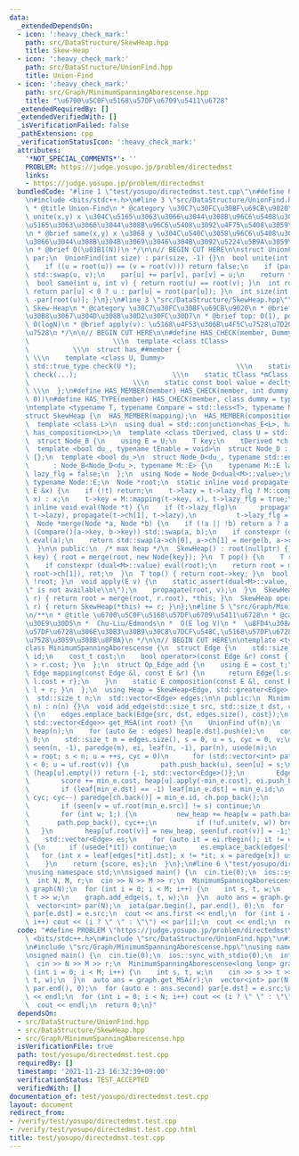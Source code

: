 ```yaml
---
data:
  _extendedDependsOn:
  - icon: ':heavy_check_mark:'
    path: src/DataStructure/SkewHeap.hpp
    title: Skew-Heap
  - icon: ':heavy_check_mark:'
    path: src/DataStructure/UnionFind.hpp
    title: Union-Find
  - icon: ':heavy_check_mark:'
    path: src/Graph/MinimumSpanningAborescense.hpp
    title: "\u6700\u5C0F\u5168\u57DF\u6709\u5411\u6728"
  _extendedRequiredBy: []
  _extendedVerifiedWith: []
  _isVerificationFailed: false
  _pathExtension: cpp
  _verificationStatusIcon: ':heavy_check_mark:'
  attributes:
    '*NOT_SPECIAL_COMMENTS*': ''
    PROBLEM: https://judge.yosupo.jp/problem/directedmst
    links:
    - https://judge.yosupo.jp/problem/directedmst
  bundledCode: "#line 1 \"test/yosupo/directedmst.test.cpp\"\n#define PROBLEM \"https://judge.yosupo.jp/problem/directedmst\"\
    \n#include <bits/stdc++.h>\n#line 3 \"src/DataStructure/UnionFind.hpp\"\n/**\n\
    \ * @title Union-Find\n * @category \u30C7\u30FC\u30BF\u69CB\u9020\n * @brief\
    \ unite(x,y) x \u304C\u5165\u3063\u3066\u3044\u308B\u96C6\u5408\u3068 y \u304C\
    \u5165\u3063\u3066\u3044\u308B\u96C6\u5408\u3092\u4F75\u5408\u3059\u308B\uFF0E\
    \n * @brief same(x,y) x \u3068 y \u304C\u540C\u3058\u96C6\u5408\u306B\u5165\u3063\
    \u3066\u3044\u308B\u304B\u3069\u3046\u304B\u3092\u5224\u5B9A\u3059\u308B\uFF0E\
    \n * @brief O(\u03B1(N))\n */\n\n// BEGIN CUT HERE\n\nstruct UnionFind {\n  std::vector<int>\
    \ par;\n  UnionFind(int size) : par(size, -1) {}\n  bool unite(int u, int v) {\n\
    \    if ((u = root(u)) == (v = root(v))) return false;\n    if (par[u] > par[v])\
    \ std::swap(u, v);\n    par[u] += par[v], par[v] = u;\n    return true;\n  }\n\
    \  bool same(int u, int v) { return root(u) == root(v); }\n  int root(int u) {\
    \ return par[u] < 0 ? u : par[u] = root(par[u]); }\n  int size(int u) { return\
    \ -par[root(u)]; }\n};\n#line 3 \"src/DataStructure/SkewHeap.hpp\"\n/**\n * @title\
    \ Skew-Heap\n * @category \u30C7\u30FC\u30BF\u69CB\u9020\n * @brief \u30DE\u30FC\
    \u30B8\u3067\u304D\u308B\u30D2\u30FC\u30D7\n * @brief top: O(1), pop, push, merge:\
    \ O(logN)\n * @brief apply(v): \u5168\u4F53\u306B\u4F5C\u7528\u7D20v\u3092\u9069\
    \u7528\n */\n\n// BEGIN CUT HERE\n\n#define HAS_CHECK(member, Dummy)         \
    \                     \\\n  template <class tClass>                          \
    \           \\\n  struct has_##member {                                      \
    \ \\\n    template <class U, Dummy>                                 \\\n    static\
    \ std::true_type check(U *);                         \\\n    static std::false_type\
    \ check(...);                        \\\n    static tClass *mClass;          \
    \                          \\\n    static const bool value = decltype(check(mClass))::value;\
    \ \\\n  };\n#define HAS_MEMBER(member) HAS_CHECK(member, int dummy = (&U::member,\
    \ 0))\n#define HAS_TYPE(member) HAS_CHECK(member, class dummy = typename U::member)\n\
    \ntemplate <typename T, typename Compare = std::less<T>, typename M = void>\n\
    struct SkewHeap {\n  HAS_MEMBER(mapping);\n  HAS_MEMBER(composition);\n  HAS_TYPE(E);\n\
    \  template <class L>\n  using dual = std::conjunction<has_E<L>, has_mapping<L>,\
    \ has_composition<L>>;\n  template <class tDerived, class U = std::nullptr_t>\n\
    \  struct Node_B {\n    using E = U;\n    T key;\n    tDerived *ch[2];\n  };\n\
    \  template <bool du_, typename tEnable = void>\n  struct Node_D : Node_B<Node_D<du_>>\
    \ {};\n  template <bool du_>\n  struct Node_D<du_, typename std::enable_if_t<du_>>\n\
    \      : Node_B<Node_D<du_>, typename M::E> {\n    typename M::E lazy;\n    bool\
    \ lazy_flg = false;\n  };\n  using Node = Node_D<dual<M>::value>;\n  using E =\
    \ typename Node::E;\n  Node *root;\n  static inline void propagate(Node *&t, const\
    \ E &x) {\n    if (!t) return;\n    t->lazy = t->lazy_flg ? M::composition(t->lazy,\
    \ x) : x;\n    t->key = M::mapping(t->key, x), t->lazy_flg = true;\n  }\n  static\
    \ inline void eval(Node *t) {\n    if (t->lazy_flg)\n      propagate(t->ch[0],\
    \ t->lazy), propagate(t->ch[1], t->lazy),\n          t->lazy_flg = false;\n  }\n\
    \  Node *merge(Node *a, Node *b) {\n    if (!a || !b) return a ? a : b;\n    if\
    \ (Compare()(a->key, b->key)) std::swap(a, b);\n    if constexpr (dual<M>::value)\
    \ eval(a);\n    return std::swap(a->ch[0], a->ch[1] = merge(b, a->ch[1])), a;\n\
    \  }\n\n public:\n  /* max heap */\n  SkewHeap() : root(nullptr) {}\n  void push(T\
    \ key) { root = merge(root, new Node{key}); }\n  T pop() {\n    T ret = root->key;\n\
    \    if constexpr (dual<M>::value) eval(root);\n    return root = merge(root->ch[0],\
    \ root->ch[1]), ret;\n  }\n  T top() { return root->key; }\n  bool empty() { return\
    \ !root; }\n  void apply(E v) {\n    static_assert(dual<M>::value, \"\\\"apply\\\
    \" is not available\\n\");\n    propagate(root, v);\n  }\n  SkewHeap &operator+=(SkewHeap\
    \ r) { return root = merge(root, r.root), *this; }\n  SkewHeap operator+(SkewHeap\
    \ r) { return SkewHeap(*this) += r; }\n};\n#line 5 \"src/Graph/MinimumSpanningAborescense.hpp\"\
    \n/**\n * @title \u6700\u5C0F\u5168\u57DF\u6709\u5411\u6728\n * @category \u30B0\
    \u30E9\u30D5\n *  Chu-Liu/Edmonds\n *  O(E log V)\n *  \u8FD4\u308A\u5024:{\u5168\
    \u57DF\u6728\u306E\u30B3\u30B9\u30C8\u7DCF\u548C,\u5168\u57DF\u6728\u306B\u4F7F\
    \u7528\u3059\u308B\u8FBA}\n */\n\n// BEGIN CUT HERE\n\ntemplate <typename cost_t>\n\
    class MinimumSpanningAborescense {\n  struct Edge {\n    std::size_t src, dst,\
    \ id;\n    cost_t cost;\n    bool operator>(const Edge &r) const { return this->cost\
    \ > r.cost; }\n  };\n  struct Op_Edge_add {\n    using E = cost_t;\n    static\
    \ Edge mapping(const Edge &l, const E &r) {\n      return Edge{l.src, l.dst, l.id,\
    \ l.cost + r};\n    }\n    static E composition(const E &l, const E &r) { return\
    \ l + r; }\n  };\n  using Heap = SkewHeap<Edge, std::greater<Edge>, Op_Edge_add>;\n\
    \  std::size_t n;\n  std::vector<Edge> edges;\n\n public:\n  MinimumSpanningAborescense(std::size_t\
    \ n) : n(n) {}\n  void add_edge(std::size_t src, std::size_t dst, cost_t cost)\
    \ {\n    edges.emplace_back(Edge{src, dst, edges.size(), cost});\n  }\n  std::pair<cost_t,\
    \ std::vector<Edge>> get_MSA(int root) {\n    UnionFind uf(n);\n    std::vector<Heap>\
    \ heap(n);\n    for (auto &e : edges) heap[e.dst].push(e);\n    cost_t score =\
    \ 0;\n    std::size_t m = edges.size(), s = 0, u = s, cyc = 0, v;\n    std::vector<int>\
    \ seen(n, -1), paredge(m), ei, leaf(n, -1), par(n), usede(m);\n    for (seen[root]\
    \ = root; s < n; u = ++s, cyc = 0)\n      for (std::vector<int> path, ch; seen[u]\
    \ < 0; u = uf.root(v)) {\n        path.push_back(u), seen[u] = s;\n        if\
    \ (heap[u].empty()) return {-1, std::vector<Edge>()};\n        Edge min_e = heap[u].pop();\n\
    \        score += min_e.cost, heap[u].apply(-min_e.cost), ei.push_back(min_e.id);\n\
    \        if (leaf[min_e.dst] == -1) leaf[min_e.dst] = min_e.id;\n        for (;\
    \ cyc; cyc--) paredge[ch.back()] = min_e.id, ch.pop_back();\n        ch.push_back(min_e.id);\n\
    \        if (seen[v = uf.root(min_e.src)] != s) continue;\n        Heap new_heap;\n\
    \        for (int w; 1;) {\n          new_heap += heap[w = path.back()];\n   \
    \       path.pop_back(), cyc++;\n          if (!uf.unite(v, w)) break;\n     \
    \   }\n        heap[uf.root(v)] = new_heap, seen[uf.root(v)] = -1;\n      }\n\
    \    std::vector<Edge> es;\n    for (auto it = ei.rbegin(); it != ei.rend(); it++)\
    \ {\n      if (usede[*it]) continue;\n      es.emplace_back(edges[*it]);\n   \
    \   for (int x = leaf[edges[*it].dst]; x != *it; x = paredge[x]) usede[x] = 1;\n\
    \    }\n    return {score, es};\n  }\n};\n#line 6 \"test/yosupo/directedmst.test.cpp\"\
    \nusing namespace std;\n\nsigned main() {\n  cin.tie(0);\n  ios::sync_with_stdio(0);\n\
    \  int N, M, r;\n  cin >> N >> M >> r;\n  MinimumSpanningAborescense<long long>\
    \ graph(N);\n  for (int i = 0; i < M; i++) {\n    int s, t, w;\n    cin >> s >>\
    \ t >> w;\n    graph.add_edge(s, t, w);\n  }\n  auto ans = graph.get_MSA(r);\n\
    \  vector<int> par(N);\n  iota(par.begin(), par.end(), 0);\n  for (auto e : ans.second)\
    \ par[e.dst] = e.src;\n  cout << ans.first << endl;\n  for (int i = 0; i < N;\
    \ i++) cout << (i ? \" \" : \"\") << par[i];\n  cout << endl;\n  return 0;\n}\n"
  code: "#define PROBLEM \"https://judge.yosupo.jp/problem/directedmst\"\n#include\
    \ <bits/stdc++.h>\n#include \"src/DataStructure/UnionFind.hpp\"\n#include \"src/DataStructure/SkewHeap.hpp\"\
    \n#include \"src/Graph/MinimumSpanningAborescense.hpp\"\nusing namespace std;\n\
    \nsigned main() {\n  cin.tie(0);\n  ios::sync_with_stdio(0);\n  int N, M, r;\n\
    \  cin >> N >> M >> r;\n  MinimumSpanningAborescense<long long> graph(N);\n  for\
    \ (int i = 0; i < M; i++) {\n    int s, t, w;\n    cin >> s >> t >> w;\n    graph.add_edge(s,\
    \ t, w);\n  }\n  auto ans = graph.get_MSA(r);\n  vector<int> par(N);\n  iota(par.begin(),\
    \ par.end(), 0);\n  for (auto e : ans.second) par[e.dst] = e.src;\n  cout << ans.first\
    \ << endl;\n  for (int i = 0; i < N; i++) cout << (i ? \" \" : \"\") << par[i];\n\
    \  cout << endl;\n  return 0;\n}"
  dependsOn:
  - src/DataStructure/UnionFind.hpp
  - src/DataStructure/SkewHeap.hpp
  - src/Graph/MinimumSpanningAborescense.hpp
  isVerificationFile: true
  path: test/yosupo/directedmst.test.cpp
  requiredBy: []
  timestamp: '2021-11-23 16:32:39+09:00'
  verificationStatus: TEST_ACCEPTED
  verifiedWith: []
documentation_of: test/yosupo/directedmst.test.cpp
layout: document
redirect_from:
- /verify/test/yosupo/directedmst.test.cpp
- /verify/test/yosupo/directedmst.test.cpp.html
title: test/yosupo/directedmst.test.cpp
---
```

